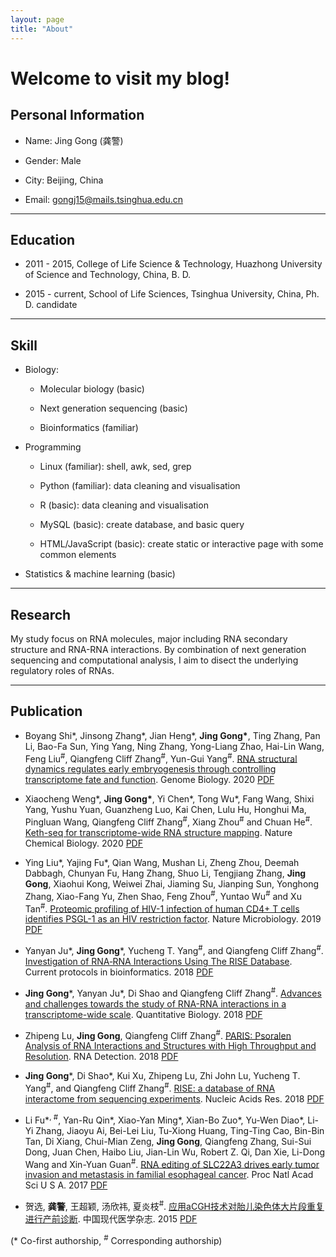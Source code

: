 ```yaml
---
layout: page
title: "About"
---
```



Welcome to visit my blog!
=========================

Personal Information
------
* Name: Jing Gong (龚警)  

* Gender: Male
  
* City: Beijing, China  

* Email: [gongj15@mails.tsinghua.edu.cn](mailto:gongj15@mails.tsinghua.edu.cn) 

---------------


Education
---------
* 2011 - 2015,   College of Life Science & Technology, Huazhong University of Science and Technology, China, B. D.

* 2015 - current,    School of Life Sciences, Tsinghua University, China, Ph. D. candidate


---------------


Skill
---------
* Biology:

  - Molecular biology (basic)
  
  - Next generation sequencing (basic)

  - Bioinformatics (familiar)
  

* Programming

  - Linux (familiar): shell, awk, sed, grep  

  - Python (familiar): data cleaning and visualisation

  - R (basic): data cleaning and visualisation
  
  - MySQL (basic): create database, and basic query
  
  - HTML/JavaScript (basic): create static or interactive page with some common elements


* Statistics & machine learning (basic)

  

---------------

Research 
-------
My study focus on RNA molecules, major including RNA secondary structure and RNA-RNA interactions. By combination of next generation sequencing and computational analysis, I aim to disect the underlying regulatory roles of RNAs.


---------------


Publication
-----------

* Boyang Shi\*, Jinsong Zhang\*, Jian Heng\*, **Jing Gong\***, Ting Zhang, Pan Li, Bao-Fa Sun, Ying Yang, Ning Zhang, Yong-Liang Zhao, Hai-Lin Wang, Feng Liu<sup>#</sup>, Qiangfeng Cliff Zhang<sup>#</sup>, Yun-Gui Yang<sup>#</sup>. [RNA structural dynamics regulates early embryogenesis through controlling transcriptome fate and function](https://genomebiology.biomedcentral.com/articles/10.1186/s13059-020-02022-2). Genome Biology. 2020 [PDF](https://github.com/Tsinghua-gongjing/blog_codes/blob/master/files/publications/RNA%20structural%20dynamics%20regulate%20early%20embryogenesis%20through%20controlling%20transcriptome%20fate%20and%20function.pdf)

* Xiaocheng Weng\*, **Jing Gong\***, Yi Chen\*, Tong Wu\*, Fang Wang, Shixi Yang, Yushu Yuan, Guanzheng Luo, Kai Chen, Lulu Hu, Honghui Ma, Pingluan Wang, Qiangfeng Cliff Zhang<sup>#</sup>, Xiang Zhou<sup>#</sup> and Chuan He<sup>#</sup>. [Keth-seq for transcriptome-wide RNA structure mapping](https://www.nature.com/articles/s41589-019-0459-3). Nature Chemical Biology. 2020 [PDF](https://github.com/Tsinghua-gongjing/blog_codes/blob/master/files/publications/Keth-seq%20for%20transcriptome-wide%20RNA%20structure%20mapping.pdf) 

* Ying Liu\*, Yajing Fu\*, Qian Wang, Mushan Li, Zheng Zhou, Deemah Dabbagh, Chunyan Fu, Hang Zhang, Shuo Li, Tengjiang Zhang, **Jing Gong**, Xiaohui Kong, Weiwei Zhai, Jiaming Su, Jianping Sun, Yonghong Zhang, Xiao-Fang Yu, Zhen Shao, Feng Zhou<sup>#</sup>, Yuntao Wu<sup>#</sup> and Xu Tan<sup>#</sup>. [Proteomic profiling of HIV-1 infection of human CD4+ T cells identifies PSGL-1 as an HIV restriction factor](https://www.ncbi.nlm.nih.gov/pubmed/30833724). Nature Microbiology. 2019 [PDF](https://github.com/Tsinghua-gongjing/blog_codes/blob/master/files/publications/Proteomic%20profiling%20of%20HIV-1%20infection%20of%20human%20CD4%2B%20T%20cells%20identifies%20PSGL-1%20as%20an%20HIV%20restriction%20factor.pdf)

* Yanyan Ju\*, **Jing Gong**\*, Yucheng T. Yang<sup>#</sup>, and Qiangfeng Cliff Zhang<sup>#</sup>. [Investigation of RNA‐RNA Interactions Using The RISE Database](https://currentprotocols.onlinelibrary.wiley.com/doi/abs/10.1002/cpbi.58). Current protocols in bioinformatics. 2018 [PDF](https://github.com/Tsinghua-gongjing/blog_codes/blob/master/files/publications/Investigation%20of%20RNA-RNA%20Interactions%20Using%20The%20RISE%20Database.pdf)

* **Jing Gong**\*, Yanyan Ju\*, Di Shao and Qiangfeng Cliff Zhang<sup>#</sup>. [Advances and challenges towards the study of RNA-RNA interactions in a transcriptome-wide scale](https://link.springer.com/article/10.1007/s40484-018-0146-5). Quantitative Biology. 2018 [PDF](https://github.com/Tsinghua-gongjing/blog_codes/blob/master/files/publications/Advances%20and%20challenges%20towards%20the%20study%20ofRNA-RNA%20interactions%20in%20a%20transcriptome-wide%20scale.pdf)

* Zhipeng Lu, **Jing Gong**, Qiangfeng Cliff Zhang<sup>#</sup>. [PARIS: Psoralen Analysis of RNA Interactions and Structures with High Throughput and Resolution](https://link.springer.com/protocol/10.1007/978-1-4939-7213-5_4). RNA Detection. 2018  [PDF](https://github.com/Tsinghua-gongjing/blog_codes/blob/master/files/publications/PARIS-%20Psoralen%20Analysis%20of%20RNA%20Interactions%20and%20Structures%20with%20High%20Throughput%20and%20Resolution.pdf)

* **Jing Gong**\*, Di Shao\*, Kui Xu, Zhipeng Lu, Zhi John Lu, Yucheng T. Yang<sup>#</sup>, and Qiangfeng Cliff Zhang<sup>#</sup>. [RISE: a database of RNA interactome from sequencing experiments](https://www.ncbi.nlm.nih.gov/pubmed/29040625). Nucleic Acids Res. 2018 [PDF](https://github.com/Tsinghua-gongjing/blog_codes/blob/master/files/publications/RISE-%20a%20database%20of%20RNA%20interactome%20from%20sequencing%20experiments.pdf)

* Li Fu\*<sup>, #</sup>, Yan-Ru Qin\*, Xiao-Yan Ming\*, Xian-Bo Zuo\*, Yu-Wen Diao\*, Li-Yi Zhang, Jiaoyu Ai, Bei-Lei Liu, Tu-Xiong Huang, Ting-Ting Cao, Bin-Bin Tan, Di Xiang, Chui-Mian Zeng, **Jing Gong**, Qiangfeng Zhang, Sui-Sui Dong, Juan Chen, Haibo Liu, Jian-Lin Wu, Robert Z. Qi, Dan Xie, Li-Dong Wang and Xin-Yuan Guan<sup>#</sup>. [RNA editing of SLC22A3 drives early tumor invasion and metastasis in familial esophageal cancer](https://www.ncbi.nlm.nih.gov/pubmed/28533408). Proc Natl Acad Sci U S A. 2017 [PDF](https://github.com/Tsinghua-gongjing/blog_codes/blob/master/files/publications/RNA%20editing%20of%20SLC22A3%20drives%20early%20tumor%20invasion%20and%20metastasis%20in%20familial%20esophageal%20cancer.pdf)

* 贺选, **龚警**, 王超颖, 汤欣祎, 夏炎枝<sup>#</sup>. [应用aCGH技术对胎儿染色体大片段重复进行产前诊断](http://www.cnki.com.cn/Article/CJFDTOTAL-ZXDY201508008.htm). 中国现代医学杂志. 2015 [PDF](https://github.com/Tsinghua-gongjing/blog_codes/blob/master/files/publications/%E5%BA%94%E7%94%A8aCGH%20%20%E6%8A%80%E6%9C%AF%E5%AF%B9%E8%83%8E%E5%84%BF%E6%9F%93%E8%89%B2%E4%BD%93%E5%A4%A7%E7%89%87%E6%AE%B5%E9%87%8D%E5%A4%8D%E8%BF%9B%E8%A1%8C%E4%BA%A7%E5%89%8D%E8%AF%8A%E6%96%AD.pdf)

(* Co-first authorship, <sup>#</sup> Corresponding authorship)
